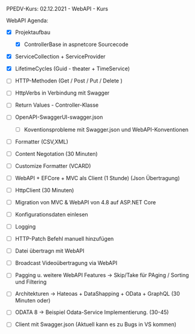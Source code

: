 ﻿PPEDV-Kurs: 02.12.2021 - WebAPI - Kurs


WebAPI Agenda:

- [x] Projektaufbau 
  - [x] ControllerBase in aspnetcore Sourcecode
- [x] ServiceCollection + ServiceProvider 
- [x] LifetimeCycles (Guid - theater + TimeService)


- [ ] HTTP-Methoden (Get / Post / Put / Delete )
- [ ] HttpVerbs in Verbindung mit Swagger
- [ ] Return Values - Controller-Klasse
- [ ] OpenAPI-SwaggerUI-swagger.json
  - [ ] Koventionsprobleme mit Swagger.json und WebAPI-Konventionen
- [ ] Formatter (CSV,XML)
- [ ] Content Negotation (30 Minuten)
- [ ] Customize Formatter (VCARD)
- [ ] WebAPI + EFCore + MVC als Client (1 Stunde) (Json Übertragung) 
- [ ] HttpClient (30 Minuten)
- [ ] Migration von MVC & WebAPI von 4.8 auf ASP.NET Core


- [ ] Konfigurationsdaten einlesen 
- [ ] Logging
- [ ] HTTP-Patch Befehl manuell hinzufügen
- [ ] Datei übertragn mit WebAPI
- [ ] Broadcast Videoübertragung via WebAPI
- [ ] Pagging u. weitere WebAPI Features -> Skip/Take für PAging / Sorting und Filtering
- [ ] Architekturen -> Hateoas + DataShapping + OData + GraphQL (30 Minuten oder) 
- [ ] ODATA 8 -> Beispiel Odata-Service Implementierung.  (30-45)
- [ ] Client mit Swagger.json (Aktuell kann es zu Bugs in VS kommen)







  
